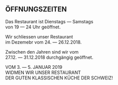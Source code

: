## ÖFFNUNGSZEITEN
  
  
Das Restaurant ist Dienstags — Samstags  
von 19 — 24 Uhr geöffnet.  
  
Wir schliessen unser Restaurant  
im Dezemebr vom 24. — 26.12.2018.  
  
Zwischen den Jahren sind wir vom  
27.12. — 31.12.2018 durchgängig geöffnet.  
  
  
VOM 3. — 5. JANUAR 2019  
WIDMEN WIR UNSER RESTAURANT  
DER GUTEN KLASSISCHEN KÜCHE DER SCHWEIZ!  

  
